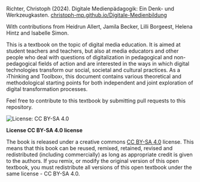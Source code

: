 Richter, Christoph (2024). Digitale Medienpädagogik: Ein Denk- und Werkzeugkasten. [christoph-mp.github.io/Digitale-Medienbildung](https://christoph-mp.github.io/Digitale-Medienbildung) 

With contributions from Heidrun Allert, Jamila Becker, Lilli Borgeest, Helena Hintz and Isabelle Simon.

This is a textbook on the topic of digital media education. It is aimed at student teachers and teachers, but also at media educators and other people who deal with questions of digitalization in pedagogical and non-pedagogical fields of action and are interested in the ways in which digital technologies transform our social, societal and cultural practices. As a ›Thinking and Toolbox‹, this document contains various theoretical and methodological starting points for both independent and joint exploration of digital transformation processes.

Feel free to contribute to this textbook by submitting pull requests to this repository.

![License: CC BY-SA 4.0](https://img.shields.io/badge/License-CC%20BY--SA%204.0-lightgrey.svg)

**License CC BY-SA 4.0 license**

The book is released under a creative commons [CC BY-SA 4.0](https://creativecommons.org/licenses/by-sa/4.0/) license. This means that this book can be reused, remixed, retained, revised and redistributed (including commercially) as long as appropriate credit is given to the authors. If you remix, or modify the original version of this open textbook, you must redistribute all versions of this open textbook under the same license - CC BY-SA 4.0.
